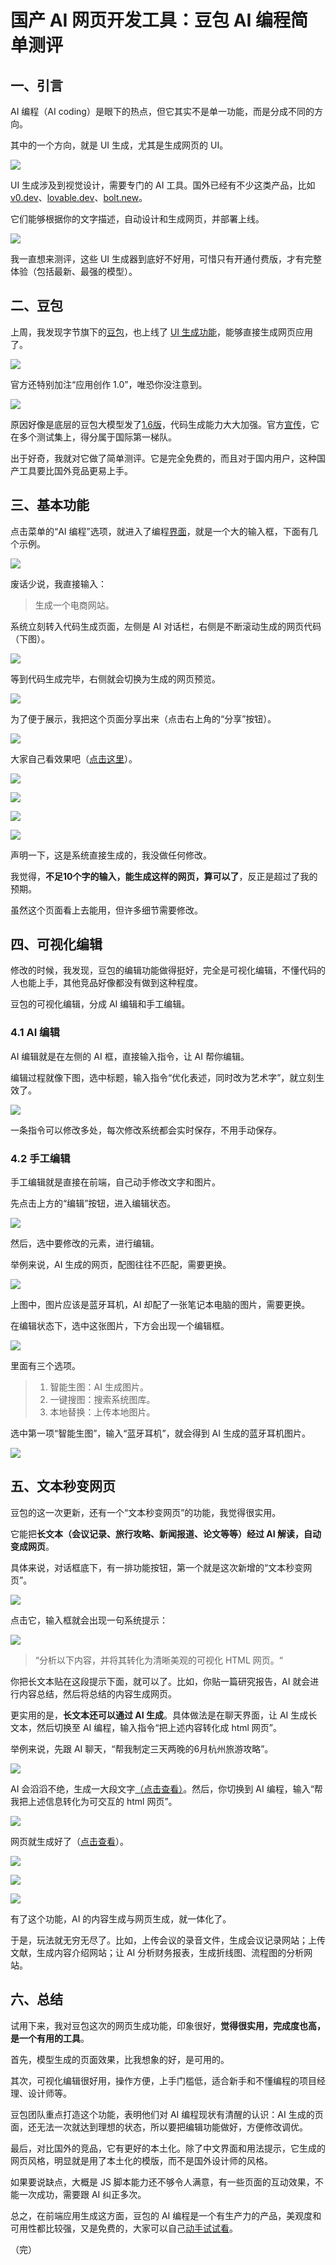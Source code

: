# 国产 AI 网页开发工具：豆包 AI 编程简单测评

## 一、引言

AI 编程（AI coding）是眼下的热点，但它其实不是单一功能，而是分成不同的方向。

其中的一个方向，就是 UI 生成，尤其是生成网页的 UI。

![](https://cdn.beekka.com/blogimg/asset/202506/bg2025062201.webp)

UI 生成涉及到视觉设计，需要专门的 AI 工具。国外已经有不少这类产品，比如 [v0.dev](https://v0.dev/)、[lovable.dev](http://lovable.dev/)、[bolt.new](https://bolt.new/)。

它们能够根据你的文字描述，自动设计和生成网页，并部署上线。

![](https://cdn.beekka.com/blogimg/asset/202506/bg2025062306.webp)

我一直想来测评，这些 UI 生成器到底好不好用，可惜只有开通付费版，才有完整体验（包括最新、最强的模型）。

## 二、豆包

上周，我发现字节旗下的[豆包](https://www.doubao.com/chat/)，也上线了 [UI 生成功能](https://www.doubao.com/chat/coding)，能够直接生成网页应用了。

![](https://cdn.beekka.com/blogimg/asset/202506/bg2025062203.webp)

官方还特别加注“应用创作 1.0”，唯恐你没注意到。

![](https://cdn.beekka.com/blogimg/asset/202506/bg2025062307.webp)

原因好像是底层的豆包大模型发了[1.6版](https://mp.weixin.qq.com/s/TZeogITwPorPmToXU4f9iQ)，代码生成能力大大加强。官方[宣传](https://zhuanlan.zhihu.com/p/1916265422740750402)，它在多个测试集上，得分属于国际第一梯队。

出于好奇，我就对它做了简单测评。它是完全免费的，而且对于国内用户，这种国产工具要比国外竞品更易上手。

## 三、基本功能

点击菜单的“AI 编程”选项，就进入了编程[界面](https://www.doubao.com/chat/coding)，就是一个大的输入框，下面有几个示例。

![](https://cdn.beekka.com/blogimg/asset/202506/bg2025062309.webp)

废话少说，我直接输入：

> 生成一个电商网站。

系统立刻转入代码生成页面，左侧是 AI 对话栏，右侧是不断滚动生成的网页代码（下图）。

![](https://cdn.beekka.com/blogimg/asset/202506/bg2025062310.webp)

等到代码生成完毕，右侧就会切换为生成的网页预览。

![](https://cdn.beekka.com/blogimg/asset/202506/bg2025062208.webp)

为了便于展示，我把这个页面分享出来（点击右上角的“分享”按钮）。

![](https://cdn.beekka.com/blogimg/asset/202506/bg2025062315.webp)

大家自己看效果吧（[点击这里](https://www.doubao.com/share/code/60c46be1f6096a1c)）。

![](https://cdn.beekka.com/blogimg/asset/202506/bg2025062209.webp)

![](https://cdn.beekka.com/blogimg/asset/202506/bg2025062211.webp)

![](https://cdn.beekka.com/blogimg/asset/202506/bg2025062312.webp)

![](https://cdn.beekka.com/blogimg/asset/202506/bg2025062313.webp)

声明一下，这是系统直接生成的，我没做任何修改。

我觉得，**不足10个字的输入，能生成这样的网页，算可以了**，反正是超过了我的预期。

虽然这个页面看上去能用，但许多细节需要修改。

## 四、可视化编辑

修改的时候，我发现，豆包的编辑功能做得挺好，完全是可视化编辑，不懂代码的人也能上手，其他竞品好像都没有做到这种程度。

豆包的可视化编辑，分成 AI 编辑和手工编辑。

### 4.1 AI 编辑

AI 编辑就是在左侧的 AI 框，直接输入指令，让 AI 帮你编辑。

编辑过程就像下图，选中标题，输入指令“优化表述，同时改为艺术字”，就立刻生效了。

![](https://cdn.beekka.com/blogimg/asset/202506/bg2025062314.webp)

一条指令可以修改多处，每次修改系统都会实时保存，不用手动保存。

### 4.2 手工编辑

手工编辑就是直接在前端，自己动手修改文字和图片。

先点击上方的“编辑”按钮，进入编辑状态。

![](https://cdn.beekka.com/blogimg/asset/202506/bg2025062212.webp)

然后，选中要修改的元素，进行编辑。

举例来说，AI 生成的网页，配图往往不匹配，需要更换。

![](https://cdn.beekka.com/blogimg/asset/202506/bg2025062213.webp)

上图中，图片应该是蓝牙耳机，AI 却配了一张笔记本电脑的图片，需要更换。

在编辑状态下，选中这张图片，下方会出现一个编辑框。

![](https://cdn.beekka.com/blogimg/asset/202506/bg2025062214.webp)

里面有三个选项。

> 1. 智能生图：AI 生成图片。
> 2. 一键搜图：搜索系统图库。
> 3. 本地替换：上传本地图片。

选中第一项“智能生图”，输入“蓝牙耳机”，就会得到 AI 生成的蓝牙耳机图片。

![](https://cdn.beekka.com/blogimg/asset/202506/bg2025062215.webp)

## 五、文本秒变网页

豆包的这一次更新，还有一个“文本秒变网页”的功能，我觉得很实用。

它能把**长文本（会议记录、旅行攻略、新闻报道、论文等等）经过 AI 解读，自动变成网页**。

具体来说，对话框底下，有一排功能按钮，第一个就是这次新增的“文本秒变网页”。

![](https://cdn.beekka.com/blogimg/asset/202506/bg2025062205.webp)

点击它，输入框就会出现一句系统提示：

![](https://cdn.beekka.com/blogimg/asset/202506/bg2025062206.webp)

> “分析以下内容，并将其转化为清晰美观的可视化 HTML 网页。“

你把长文本贴在这段提示下面，就可以了。比如，你贴一篇研究报告，AI 就会进行内容总结，然后将总结的内容生成网页。

更实用的是，**长文本还可以通过 AI 生成**。具体做法是在聊天界面，让 AI 生成长文本，然后切换至 AI 编程，输入指令“把上述内容转化成 html 网页”。

举例来说，先跟 AI 聊天，“帮我制定三天两晚的6月杭州旅游攻略”。

![](https://cdn.beekka.com/blogimg/asset/202506/bg2025062217.webp)

AI 会滔滔不绝，生成一大段文字[（点击查看）](https://www.doubao.com/thread/wa5ccd04bcea04e6a)。然后，你切换到 AI 编程，输入“帮我把上述信息转化为可交互的 html 网页”。

![](https://cdn.beekka.com/blogimg/asset/202506/bg2025062218.webp)

网页就生成好了（[点击查看](https://www.doubao.com/share/code/c2bc579f099ea70c)）。

![](https://cdn.beekka.com/blogimg/asset/202506/bg2025062219.webp)

![](https://cdn.beekka.com/blogimg/asset/202506/bg2025062220.webp)

![](https://cdn.beekka.com/blogimg/asset/202506/bg2025062221.webp)

有了这个功能，AI 的内容生成与网页生成，就一体化了。

于是，玩法就无穷无尽了。比如，上传会议的录音文件，生成会议记录网站；上传文献，生成内容介绍网站；让 AI 分析财务报表，生成折线图、流程图的分析网站。

## 六、总结

试用下来，我对豆包这次的网页生成功能，印象很好，**觉得很实用，完成度也高，是一个有用的工具**。

首先，模型生成的页面效果，比我想象的好，是可用的。

其次，可视化编辑很好用，操作方便，上手门槛低，适合新手和不懂编程的项目经理、设计师等。

豆包团队重点打造这个功能，表明他们对 AI 编程现状有清醒的认识：AI 生成的页面，还无法一次就达到理想的状态，所以要把编辑功能做好，方便修改调优。

最后，对比国外的竞品，它有更好的本土化。除了中文界面和用法提示，它生成的网页风格，明显就是用了本土化的模版，而不是国外设计师的风格。

如果要说缺点，大概是 JS 脚本能力还不够令人满意，有一些页面的互动效果，不能一次成功，需要跟 AI 纠正多次。

总之，在前端应用生成这方面，豆包的 AI 编程是一个有生产力的产品，美观度和可用性都比较强，又是免费的，大家可以自己[动手试试看](https://www.doubao.com/chat/coding)。

（完）
